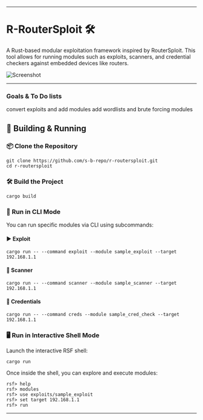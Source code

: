 
---

# R-RouterSploit 🛠️

A Rust-based modular exploitation framework inspired by RouterSploit. This tool allows for running modules such as exploits, scanners, and credential checkers against embedded devices like routers.

![Screenshot](https://github.com/s-b-repo/r-routersploit/raw/main/Screenshot_20250409_010733.png)

---

### Goals & To Do lists

convert exploits and add modules
add wordlists and brute forcing modules


## 🚀 Building & Running

### 📦 Clone the Repository

```
git clone https://github.com/s-b-repo/r-routersploit.git
cd r-routersploit
```

### 🛠️ Build the Project

```bash
cargo build
```

### 🔧 Run in CLI Mode

You can run specific modules via CLI using subcommands:

#### ▶ Exploit

```
cargo run -- --command exploit --module sample_exploit --target 192.168.1.1
```

#### 🧪 Scanner

```
cargo run -- --command scanner --module sample_scanner --target 192.168.1.1
```

#### 🔐 Credentials

```
cargo run -- --command creds --module sample_cred_check --target 192.168.1.1
```

### 🖥️ Run in Interactive Shell Mode

Launch the interactive RSF shell:

```
cargo run
```

Once inside the shell, you can explore and execute modules:

```shell
rsf> help
rsf> modules
rsf> use exploits/sample_exploit
rsf> set target 192.168.1.1
rsf> run
```

---

